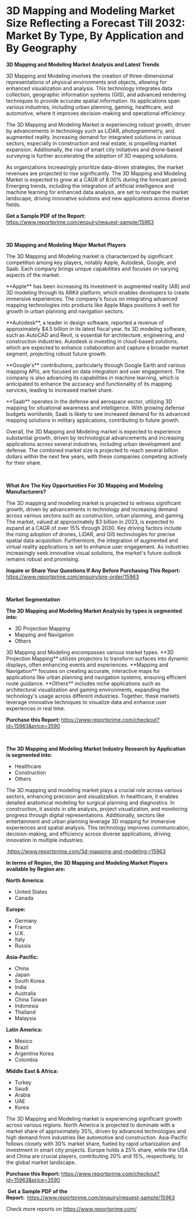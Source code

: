 <p><h1>3D Mapping and Modeling Market Size Reflecting a Forecast Till 2032: Market By Type, By Application and By Geography</h1></p><p><strong>3D Mapping and Modeling Market Analysis and Latest Trends</strong></p>
<p><p>3D Mapping and Modeling involves the creation of three-dimensional representations of physical environments and objects, allowing for enhanced visualization and analysis. This technology integrates data collection, geographic information systems (GIS), and advanced rendering techniques to provide accurate spatial information. Its applications span various industries, including urban planning, gaming, healthcare, and automotive, where it improves decision-making and operational efficiency.</p><p>The 3D Mapping and Modeling Market is experiencing robust growth, driven by advancements in technology such as LiDAR, photogrammetry, and augmented reality. Increasing demand for integrated solutions in various sectors, especially in construction and real estate, is propelling market expansion. Additionally, the rise of smart city initiatives and drone-based surveying is further accelerating the adoption of 3D mapping solutions.</p><p>As organizations increasingly prioritize data-driven strategies, the market revenues are projected to rise significantly. The 3D Mapping and Modeling Market is expected to grow at a CAGR of 8.00% during the forecast period. Emerging trends, including the integration of artificial intelligence and machine learning for enhanced data analysis, are set to reshape the market landscape, driving innovative solutions and new applications across diverse fields.</p></p>
<p><strong>Get a Sample PDF of the Report:&nbsp;</strong> <a href="https://www.reportprime.com/enquiry/request-sample/15963?utm_campaign=3504&utm_medium=2&utm_source=Github&utm_content=ia&utm_term=20032025&utm_id=3d-mapping-and-modeling">https://www.reportprime.com/enquiry/request-sample/15963</a></p>
<p>&nbsp;</p>
<p><strong>3D Mapping and Modeling Major Market Players</strong></p>
<p><p>The 3D Mapping and Modeling market is characterized by significant competition among key players, notably Apple, Autodesk, Google, and Saab. Each company brings unique capabilities and focuses on varying aspects of the market.</p><p>**Apple** has been increasing its investment in augmented reality (AR) and 3D modeling through its ARKit platform, which enables developers to create immersive experiences. The company's focus on integrating advanced mapping technologies into products like Apple Maps positions it well for growth in urban planning and navigation sectors.</p><p>**Autodesk**, a leader in design software, reported a revenue of approximately $4.5 billion in its latest fiscal year. Its 3D modeling software, such as AutoCAD and Revit, is essential for architecture, engineering, and construction industries. Autodesk is investing in cloud-based solutions, which are expected to enhance collaboration and capture a broader market segment, projecting robust future growth.</p><p>**Google's** contributions, particularly through Google Earth and various mapping APIs, are focused on data integration and user engagement. The company is also advancing its capabilities in machine learning, which is anticipated to enhance the accuracy and functionality of its mapping services, leading to increased market share.</p><p>**Saab** operates in the defense and aerospace sector, utilizing 3D mapping for situational awareness and intelligence. With growing defense budgets worldwide, Saab is likely to see increased demand for its advanced mapping solutions in military applications, contributing to future growth.</p><p>Overall, the 3D Mapping and Modeling market is expected to experience substantial growth, driven by technological advancements and increasing applications across several industries, including urban development and defense. The combined market size is projected to reach several billion dollars within the next few years, with these companies competing actively for their share.</p></p>
<p>&nbsp;</p>
<p><strong>What Are The Key Opportunities For 3D Mapping and Modeling Manufacturers?</strong></p>
<p><p>The 3D mapping and modeling market is projected to witness significant growth, driven by advancements in technology and increasing demand across various sectors such as construction, urban planning, and gaming. The market, valued at approximately $3 billion in 2023, is expected to expand at a CAGR of over 15% through 2030. Key driving factors include the rising adoption of drones, LiDAR, and GIS technologies for precise spatial data acquisition. Furthermore, the integration of augmented and virtual reality applications is set to enhance user engagement. As industries increasingly seek innovative visual solutions, the market's future outlook remains robust and promising.</p></p>
<p><strong>Inquire or Share Your Questions If Any Before Purchasing This Report:</strong> <a href="https://www.reportprime.com/enquiry/pre-order/15963?utm_campaign=3504&utm_medium=2&utm_source=Github&utm_content=ia&utm_term=20032025&utm_id=3d-mapping-and-modeling">https://www.reportprime.com/enquiry/pre-order/15963</a></p>
<p>&nbsp;</p>
<p><strong>Market Segmentation</strong></p>
<p><strong>The 3D Mapping and Modeling Market Analysis by types is segmented into:</strong></p>
<p><ul><li>3D Projection Mapping</li><li>Mapping and Navigation</li><li>Others</li></ul></p>
<p><p>3D Mapping and Modeling encompasses various market types. **3D Projection Mapping** utilizes projectors to transform surfaces into dynamic displays, often enhancing events and experiences. **Mapping and Navigation** focuses on creating accurate, interactive maps for applications like urban planning and navigation systems, ensuring efficient route guidance. **Others** includes niche applications such as architectural visualization and gaming environments, expanding the technology's usage across different industries. Together, these markets leverage innovative techniques to visualize data and enhance user experiences in real time.</p></p>
<p><strong>Purchase this Report:&nbsp;</strong><a href="https://www.reportprime.com/checkout?id=15963&price=3590&utm_campaign=3504&utm_medium=2&utm_source=Github&utm_content=ia&utm_term=20032025&utm_id=3d-mapping-and-modeling">https://www.reportprime.com/checkout?id=15963&price=3590</a></p>
<p>&nbsp;</p>
<p><strong>The 3D Mapping and Modeling Market Industry Research by Application is segmented into:</strong></p>
<p><ul><li>Healthcare</li><li>Construction</li><li>Others</li></ul></p>
<p><p>The 3D mapping and modeling market plays a crucial role across various sectors, enhancing precision and visualization. In healthcare, it enables detailed anatomical modeling for surgical planning and diagnostics. In construction, it assists in site analysis, project visualization, and monitoring progress through digital representations. Additionally, sectors like entertainment and urban planning leverage 3D mapping for immersive experiences and spatial analysis. This technology improves communication, decision-making, and efficiency across diverse applications, driving innovation in multiple industries.</p></p>
<p><a href="https://www.reportprime.com/3d-mapping-and-modeling-r15963?utm_campaign=3504&utm_medium=2&utm_source=Github&utm_content=ia&utm_term=20032025&utm_id=3d-mapping-and-modeling">&nbsp;https://www.reportprime.com/3d-mapping-and-modeling-r15963</a></p>
<p><strong>In terms of Region, the 3D Mapping and Modeling Market Players available by Region are:</strong></p>
<p>
    <p> <strong> North America: </strong>
        <ul>
            <li>United States</li>
            <li>Canada</li>
        </ul>
        </p> 
    <p> <strong> Europe: </strong>
        <ul>
            <li>Germany</li>
            <li>France</li>
            <li>U.K.</li>
            <li>Italy</li>
            <li>Russia</li>
        </ul>
        </p> 
    <p> <strong> Asia-Pacific: </strong>
        <ul>
            <li>China</li>
            <li>Japan</li>
            <li>South Korea</li>
            <li>India</li>
            <li>Australia</li>
            <li>China Taiwan</li>
            <li>Indonesia</li>
            <li>Thailand</li>
            <li>Malaysia</li>
        </ul>
        </p> 
    <p> <strong> Latin America: </strong>
        <ul>
            <li>Mexico</li>
            <li>Brazil</li>
            <li>Argentina Korea</li>
            <li>Colombia</li>
        </ul>
        </p> 
    <p> <strong> Middle East & Africa: </strong>
        <ul>
            <li>Turkey</li>
            <li>Saudi</li>
            <li>Arabia</li>
            <li>UAE</li>
            <li>Korea</li>
        </ul>
    </p>
    </p>
<p><p>The 3D Mapping and Modeling market is experiencing significant growth across various regions. North America is projected to dominate with a market share of approximately 35%, driven by advanced technologies and high demand from industries like automotive and construction. Asia-Pacific follows closely with 30% market share, fueled by rapid urbanization and investment in smart city projects. Europe holds a 25% share, while the USA and China are crucial players, contributing 20% and 15%, respectively, to the global market landscape.</p></p>
<p><strong>Purchase this Report: </strong><a href="https://www.reportprime.com/checkout?id=15963&price=3590&utm_campaign=3504&utm_medium=2&utm_source=Github&utm_content=ia&utm_term=20032025&utm_id=3d-mapping-and-modeling">https://www.reportprime.com/checkout?id=15963&price=3590</a></p>
<p>&nbsp;<strong>Get a Sample PDF of the Report:&nbsp;&nbsp;</strong><a href="https://www.reportprime.com/enquiry/request-sample/15963?utm_campaign=3504&utm_medium=2&utm_source=Github&utm_content=ia&utm_term=20032025&utm_id=3d-mapping-and-modeling">https://www.reportprime.com/enquiry/request-sample/15963</a></p>
<p><strong></strong></p>
<p>Check more reports on <a href="https://www.reportprime.com/?utm_campaign=3504&utm_medium=2&utm_source=Github&utm_content=ia&utm_term=20032025&utm_id=3d-mapping-and-modeling">https://www.reportprime.com/</a></p>